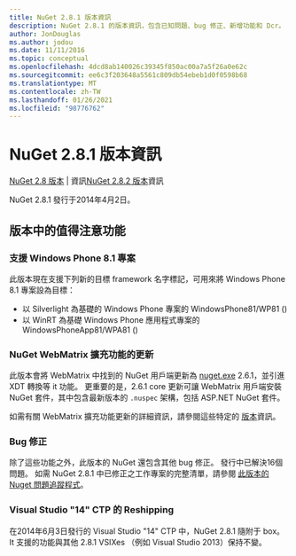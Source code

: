 ```yaml
---
title: NuGet 2.8.1 版本資訊
description: NuGet 2.8.1 的版本資訊，包含已知問題、bug 修正、新增功能和 Dcr。
author: JonDouglas
ms.author: jodou
ms.date: 11/11/2016
ms.topic: conceptual
ms.openlocfilehash: 4dcd8ab140026c39345f850ac00a7a5f26a0e62c
ms.sourcegitcommit: ee6c3f203648a5561c809db54ebeb1d0f0598b68
ms.translationtype: MT
ms.contentlocale: zh-TW
ms.lasthandoff: 01/26/2021
ms.locfileid: "98776762"
---
```

# <a name="nuget-281-release-notes"></a>NuGet 2.8.1 版本資訊

[NuGet 2.8 版本](../release-notes/nuget-2.8.md)  |  資訊[NuGet 2.8.2 版本](../release-notes/nuget-2.8.2.md)資訊

NuGet 2.8.1 發行于2014年4月2日。

## <a name="notable-features-in-the-release"></a>版本中的值得注意功能

### <a name="support-for-windows-phone-81-projects"></a>支援 Windows Phone 8.1 專案
此版本現在支援下列新的目標 framework 名字標記，可用來將 Windows Phone 8.1 專案設為目標：

* 以 Silverlight 為基礎的 Windows Phone 專案的 WindowsPhone81/WP81 () 
* 以 WinRT 為基礎 Windows Phone 應用程式專案的 WindowsPhoneApp81/WPA81 () 

### <a name="update-of-the-nuget-webmatrix-extension"></a>NuGet WebMatrix 擴充功能的更新
此版本會將 WebMatrix 中找到的 NuGet 用戶端更新為 [nuget.exe](https://www.nuget.org/packages/Nuget.Core/2.6.1) 2.6.1，並引進 XDT 轉換等 it 功能。 更重要的是，2.6.1 core 更新可讓 WebMatrix 用戶端安裝 NuGet 套件，其中包含最新版本的 `.nuspec` 架構，包括 ASP.NET NuGet 套件。

如需有關 WebMatrix 擴充功能更新的詳細資訊，請參閱這些特定的 [版本](../release-notes/nuget-2.6.1-for-WebMatrix.md)資訊。

### <a name="bug-fixes"></a>Bug 修正
除了這些功能之外，此版本的 NuGet 還包含其他 bug 修正。 發行中已解決16個問題。 如需 NuGet 2.8.1 中已修正之工作專案的完整清單，請參閱 [此版本的 Nuget 問題追蹤程式](https://nuget.codeplex.com/workitem/list/advanced?keyword=&status=All&type=All&priority=All&release=NuGet%202.8.1&assignedTo=All&component=All&sortField=LastUpdatedDate&sortDirection=Descending&page=0&reasonClosed=All)。

### <a name="reshipping-with-visual-studio-14-ctp"></a>Visual Studio "14" CTP 的 Reshipping
在2014年6月3日發行的 Visual Studio "14" CTP 中，NuGet 2.8.1 隨附于 box。 It 支援的功能與其他 2.8.1 VSIXes （例如 Visual Studio 2013）保持不變。
